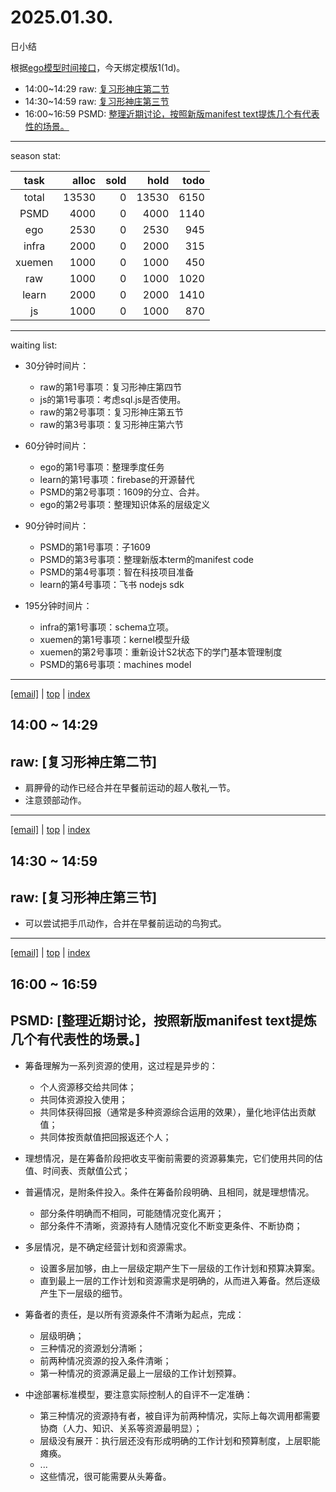# 2025.01.30.
日小结

<a id="top"></a>
根据[ego模型时间接口](https://gitee.com/hyg/blog/blob/master/timeflow.md)，今天绑定模版1(1d)。

<a id="index"></a>
- 14:00~14:29	raw: [复习形神庄第二节](#20250130140000)
- 14:30~14:59	raw: [复习形神庄第三节](#20250130143000)
- 16:00~16:59	PSMD: [整理近期讨论，按照新版manifest text提炼几个有代表性的场景。](#20250130160000)

---
season stat:

| task | alloc | sold | hold | todo |
| :---: | ---: | ---: | ---: | ---: |
| total | 13530 | 0 | 13530 | 6150 |
| PSMD | 4000 | 0 | 4000 | 1140 |
| ego | 2530 | 0 | 2530 | 945 |
| infra | 2000 | 0 | 2000 | 315 |
| xuemen | 1000 | 0 | 1000 | 450 |
| raw | 1000 | 0 | 1000 | 1020 |
| learn | 2000 | 0 | 2000 | 1410 |
| js | 1000 | 0 | 1000 | 870 |

---
waiting list:


- 30分钟时间片：
  - raw的第1号事项：复习形神庄第四节
  - js的第1号事项：考虑sql.js是否使用。
  - raw的第2号事项：复习形神庄第五节
  - raw的第3号事项：复习形神庄第六节

- 60分钟时间片：
  - ego的第1号事项：整理季度任务
  - learn的第1号事项：firebase的开源替代
  - PSMD的第2号事项：1609的分立、合并。
  - ego的第2号事项：整理知识体系的层级定义

- 90分钟时间片：
  - PSMD的第1号事项：子1609
  - PSMD的第3号事项：整理新版本term的manifest code
  - PSMD的第4号事项：智在科技项目准备
  - learn的第4号事项：飞书 nodejs sdk

- 195分钟时间片：
  - infra的第1号事项：schema立项。
  - xuemen的第1号事项：kernel模型升级
  - xuemen的第2号事项：重新设计S2状态下的学门基本管理制度
  - PSMD的第6号事项：machines model

---
<a href="mailto:huangyg@mars22.com?subject=关于2025.01.30.[复习形神庄第二节]任务&body=日期: 2025.01.30.%0D%0A序号: 5%0D%0A手稿:../../draft/2025/20250130.01.md%0D%0A---请勿修改邮件主题及以上内容 从下一行开始写您的想法---%0D%0A">[email]</a> | [top](#top) | [index](#index)
<a id="20250130140000"></a>
## 14:00 ~ 14:29
## raw: [复习形神庄第二节]

- 肩胛骨的动作已经合并在早餐前运动的超人敬礼一节。
- 注意颈部动作。
---
<a href="mailto:huangyg@mars22.com?subject=关于2025.01.30.[复习形神庄第三节]任务&body=日期: 2025.01.30.%0D%0A序号: 6%0D%0A手稿:../../draft/2025/20250130.02.md%0D%0A---请勿修改邮件主题及以上内容 从下一行开始写您的想法---%0D%0A">[email]</a> | [top](#top) | [index](#index)
<a id="20250130143000"></a>
## 14:30 ~ 14:59
## raw: [复习形神庄第三节]

- 可以尝试把手爪动作，合并在早餐前运动的鸟狗式。

---
<a href="mailto:huangyg@mars22.com?subject=关于2025.01.30.[整理近期讨论，按照新版manifest text提炼几个有代表性的场景。]任务&body=日期: 2025.01.30.%0D%0A序号: 8%0D%0A手稿:../../draft/2025/20250130.03.md%0D%0A---请勿修改邮件主题及以上内容 从下一行开始写您的想法---%0D%0A">[email]</a> | [top](#top) | [index](#index)
<a id="20250130160000"></a>
## 16:00 ~ 16:59
## PSMD: [整理近期讨论，按照新版manifest text提炼几个有代表性的场景。]

- 筹备理解为一系列资源的使用，这过程是异步的：
    - 个人资源移交给共同体；
    - 共同体资源投入使用；
    - 共同体获得回报（通常是多种资源综合运用的效果），量化地评估出贡献值；
    - 共同体按贡献值把回报返还个人；
- 理想情况，是在筹备阶段把收支平衡前需要的资源募集完，它们使用共同的估值、时间表、贡献值公式；
- 普遍情况，是附条件投入。条件在筹备阶段明确、且相同，就是理想情况。
    - 部分条件明确而不相同，可能随情况变化离开；
    - 部分条件不清晰，资源持有人随情况变化不断变更条件、不断协商；
- 多层情况，是不确定经营计划和资源需求。
    - 设置多层加够，由上一层级定期产生下一层级的工作计划和预算决算案。
    - 直到最上一层的工作计划和资源需求是明确的，从而进入筹备。然后逐级产生下一层级的细节。
- 筹备者的责任，是以所有资源条件不清晰为起点，完成：
    - 层级明确；
    - 三种情况的资源划分清晰；
    - 前两种情况资源的投入条件清晰；
    - 第一种情况的资源满足最上一层级的工作计划预算。

- 中途部署标准模型，要注意实际控制人的自评不一定准确：
    - 第三种情况的资源持有者，被自评为前两种情况，实际上每次调用都需要协商（人力、知识、关系等资源最明显）；
    - 层级没有展开：执行层还没有形成明确的工作计划和预算制度，上层职能瘫痪。
    - ...
    - 这些情况，很可能需要从头筹备。